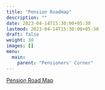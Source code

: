 ```yaml
---
title: "Pension Roadmap"
description: ""
date: 2023-04-14T15:30:00+05:30
lastmod: 2023-04-14T15:30:00+05:30
draft: false
weight: 30
images: []
menu:
  main:
    parent: "Pensioners' Corner"
---
```


[Pension Road Map](/pdf/pension/1.%20%20%20Pension%20Road%20Map%20with%20Links.pdf)
